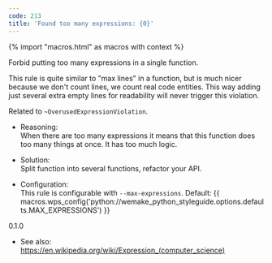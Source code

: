 ```yaml
---
code: 213
title: 'Found too many expressions: {0}'
---
```


{% import "macros.html" as macros with context %}

Forbid putting too many expressions in a single function.

This rule is quite similar to "max lines" in a function, but is much
nicer because we don't count lines, we count real code entities. This
way adding just several extra empty lines for readability will never
trigger this violation.

Related to `~OverusedExpressionViolation`.

  - Reasoning:  
    When there are too many expressions it means that this function does
    too many things at once. It has too much logic.

  - Solution:  
    Split function into several functions, refactor your API.

  - Configuration:  
    This rule is configurable with `--max-expressions`. Default:
    {{ macros.wps_config('python://wemake_python_styleguide.options.defaults.MAX_EXPRESSIONS') }}

<div class="versionadded">

0.1.0

</div>

  - See also:  
    <https://en.wikipedia.org/wiki/Expression_(computer_science)>
